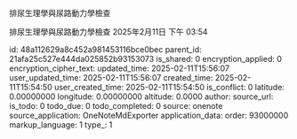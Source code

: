 排尿生理學與尿路動力學檢查

排尿生理學與尿路動力學檢查
2025年2月11日
下午 03:54


id: 48a112629a8c452a981453116bce0bec
parent_id: 21afa25c527e444da025852b93153073
is_shared: 0
encryption_applied: 0
encryption_cipher_text: 
updated_time: 2025-02-11T15:56:07
user_updated_time: 2025-02-11T15:56:07
created_time: 2025-02-11T15:54:50
user_created_time: 2025-02-11T15:54:50
is_conflict: 0
latitude: 0.00000000
longitude: 0.00000000
altitude: 0.0000
author: 
source_url: 
is_todo: 0
todo_due: 0
todo_completed: 0
source: onenote
source_application: OneNoteMdExporter
application_data: 
order: 93000000
markup_language: 1
type_: 1